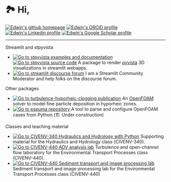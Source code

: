 # 🏞️ Hi, 

[![Edwin's github homepage](https://img.shields.io/static/v1?label=&message=Here&color=053957&logo=github)](https://github.com/edsaac/)
[![Edwin's ORCID profile](https://img.shields.io/static/v1?label=&message=ORCiD&color=a6a8ab&logo=orcid)](https://orcid.org/0000-0003-1242-4815)
[![Edwin's Linkedin profile](https://img.shields.io/static/v1?label=&message=Linkedin&color=589acf&logo=linkedin)](https://www.linkedin.com/in/edsaac/)
[![Edwin's Google Scholar profile](https://img.shields.io/static/v1?label=&message=%20Google%20Scholar&color=192f31&logo=googlescholar)](https://scholar.google.com/citations?hl=en&user=th-VSYIAAAAJ&view_op=list_works&sortby=pubdate)

**********

Streamlit and stpyvista

- [![Go to stpyvista examples and documentation](https://img.shields.io/static/v1?label=%20&message=Explore%20stpyvista%20🧊&color=pink&logo=streamlit)](https://stpyvista.streamlit.app/) [![Go to stpyvista source code](https://img.shields.io/static/v1?label=%20&message=Source%20stpyvista%20🧊&color=053957&logo=github)](https://github.com/edsaac/stpyvista) A package to render [pyvista](https://docs.pyvista.org/version/stable/) 3D visualizations in streamlit webapps.
- [![Go to streamlit discourse forum](https://img.shields.io/static/v1?label=%20&message=Streamlit%20forum&color=FF4B4B&logo=discourse&logoColor=white)](https://discuss.streamlit.io/u/edsaac/summary) I am a Streamlit Community Moderator and help folks on the discourse forum.

Other packages

- [![Go to turbulence-hyporheic-clogging publication](https://img.shields.io/static/v1?label=%20&message=cloggingFoam&color=snow&logo=doi)](https://doi.org/10.1029/2023GL105002)  An [OpenFOAM](https://openfoam.org/) solver to model fine particle deposition in hyporheic zones.
- [![Go to espuma repository](https://img.shields.io/static/v1?label=%20&message=Source%20espuma&color=orange&logo=github)](https://github.com/edsaac/espuma) A tool to parse and configure OpenFOAM cases from Python (🏗️ Under construction)


Classes and teaching material
  
- [![Go to CIVENV-340 Hydraulics and Hydrology with Python](https://img.shields.io/static/v1?label=%20&message=Hydraulics%20and%20Hydrology%20with%20Python%20📖&color=purple&logo=streamlit)](https://hydraulics.streamlit.app) Supporting material for the Hydraulics and Hydrology class (CIVENV-340).
- [![Go to CIVENV-440 ADV analysis lab](https://img.shields.io/static/v1?label=%20&message=🌀%20Turbulence%20lab&color=purple)](https://edsaac-adv-processing.streamlit.app/) Turbulence and open-channel flow laboratory for the Environmental Transport Processes class (CIVENV-440).
- [![Go to CIVENV-440 Sediment transport and image processing lab](https://img.shields.io/static/v1?label=%20&message=⌛%20Sediment%20transport%lab&color=purple)](https://edsaac-bedform-migration.streamlit.app/)  Sediment transport and image processing lab for the Environmental Transport Processes class (CIVENV-440)

